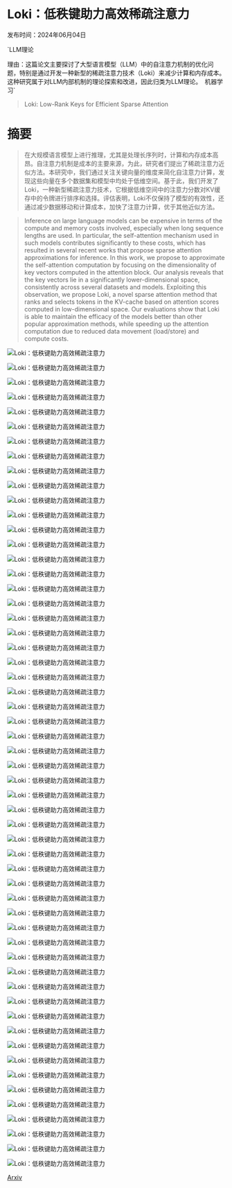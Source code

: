 # Loki：低秩键助力高效稀疏注意力

发布时间：2024年06月04日

`LLM理论

理由：这篇论文主要探讨了大型语言模型（LLM）中的自注意力机制的优化问题，特别是通过开发一种新型的稀疏注意力技术（Loki）来减少计算和内存成本。这种研究属于对LLM内部机制的理论探索和改进，因此归类为LLM理论。` `机器学习`

> Loki: Low-Rank Keys for Efficient Sparse Attention

# 摘要

> 在大规模语言模型上进行推理，尤其是处理长序列时，计算和内存成本高昂。自注意力机制是成本的主要来源，为此，研究者们提出了稀疏注意力近似方法。本研究中，我们通过关注关键向量的维度来简化自注意力计算，发现这些向量在多个数据集和模型中均处于低维空间。基于此，我们开发了Loki，一种新型稀疏注意力技术，它根据低维空间中的注意力分数对KV缓存中的令牌进行排序和选择。评估表明，Loki不仅保持了模型的有效性，还通过减少数据移动和计算成本，加快了注意力计算，优于其他近似方法。

> Inference on large language models can be expensive in terms of the compute and memory costs involved, especially when long sequence lengths are used. In particular, the self-attention mechanism used in such models contributes significantly to these costs, which has resulted in several recent works that propose sparse attention approximations for inference. In this work, we propose to approximate the self-attention computation by focusing on the dimensionality of key vectors computed in the attention block. Our analysis reveals that the key vectors lie in a significantly lower-dimensional space, consistently across several datasets and models. Exploiting this observation, we propose Loki, a novel sparse attention method that ranks and selects tokens in the KV-cache based on attention scores computed in low-dimensional space. Our evaluations show that Loki is able to maintain the efficacy of the models better than other popular approximation methods, while speeding up the attention computation due to reduced data movement (load/store) and compute costs.

![Loki：低秩键助力高效稀疏注意力](../../../paper_images/2406.02542/x1.png)

![Loki：低秩键助力高效稀疏注意力](../../../paper_images/2406.02542/x2.png)

![Loki：低秩键助力高效稀疏注意力](../../../paper_images/2406.02542/x3.png)

![Loki：低秩键助力高效稀疏注意力](../../../paper_images/2406.02542/x4.png)

![Loki：低秩键助力高效稀疏注意力](../../../paper_images/2406.02542/x5.png)

![Loki：低秩键助力高效稀疏注意力](../../../paper_images/2406.02542/x6.png)

![Loki：低秩键助力高效稀疏注意力](../../../paper_images/2406.02542/x7.png)

![Loki：低秩键助力高效稀疏注意力](../../../paper_images/2406.02542/x8.png)

![Loki：低秩键助力高效稀疏注意力](../../../paper_images/2406.02542/x9.png)

![Loki：低秩键助力高效稀疏注意力](../../../paper_images/2406.02542/x10.png)

![Loki：低秩键助力高效稀疏注意力](../../../paper_images/2406.02542/x11.png)

![Loki：低秩键助力高效稀疏注意力](../../../paper_images/2406.02542/x12.png)

![Loki：低秩键助力高效稀疏注意力](../../../paper_images/2406.02542/x13.png)

![Loki：低秩键助力高效稀疏注意力](../../../paper_images/2406.02542/x14.png)

![Loki：低秩键助力高效稀疏注意力](../../../paper_images/2406.02542/x15.png)

![Loki：低秩键助力高效稀疏注意力](../../../paper_images/2406.02542/x16.png)

![Loki：低秩键助力高效稀疏注意力](../../../paper_images/2406.02542/x17.png)

![Loki：低秩键助力高效稀疏注意力](../../../paper_images/2406.02542/x18.png)

![Loki：低秩键助力高效稀疏注意力](../../../paper_images/2406.02542/x19.png)

![Loki：低秩键助力高效稀疏注意力](../../../paper_images/2406.02542/x20.png)

![Loki：低秩键助力高效稀疏注意力](../../../paper_images/2406.02542/x21.png)

![Loki：低秩键助力高效稀疏注意力](../../../paper_images/2406.02542/x22.png)

![Loki：低秩键助力高效稀疏注意力](../../../paper_images/2406.02542/x23.png)

![Loki：低秩键助力高效稀疏注意力](../../../paper_images/2406.02542/x24.png)

![Loki：低秩键助力高效稀疏注意力](../../../paper_images/2406.02542/x25.png)

![Loki：低秩键助力高效稀疏注意力](../../../paper_images/2406.02542/x26.png)

![Loki：低秩键助力高效稀疏注意力](../../../paper_images/2406.02542/x27.png)

![Loki：低秩键助力高效稀疏注意力](../../../paper_images/2406.02542/x28.png)

![Loki：低秩键助力高效稀疏注意力](../../../paper_images/2406.02542/x29.png)

![Loki：低秩键助力高效稀疏注意力](../../../paper_images/2406.02542/x30.png)

![Loki：低秩键助力高效稀疏注意力](../../../paper_images/2406.02542/x31.png)

![Loki：低秩键助力高效稀疏注意力](../../../paper_images/2406.02542/x32.png)

![Loki：低秩键助力高效稀疏注意力](../../../paper_images/2406.02542/x33.png)

![Loki：低秩键助力高效稀疏注意力](../../../paper_images/2406.02542/x34.png)

![Loki：低秩键助力高效稀疏注意力](../../../paper_images/2406.02542/x35.png)

![Loki：低秩键助力高效稀疏注意力](../../../paper_images/2406.02542/x36.png)

![Loki：低秩键助力高效稀疏注意力](../../../paper_images/2406.02542/x37.png)

![Loki：低秩键助力高效稀疏注意力](../../../paper_images/2406.02542/x38.png)

![Loki：低秩键助力高效稀疏注意力](../../../paper_images/2406.02542/x39.png)

![Loki：低秩键助力高效稀疏注意力](../../../paper_images/2406.02542/x40.png)

![Loki：低秩键助力高效稀疏注意力](../../../paper_images/2406.02542/x41.png)

![Loki：低秩键助力高效稀疏注意力](../../../paper_images/2406.02542/x42.png)

![Loki：低秩键助力高效稀疏注意力](../../../paper_images/2406.02542/x43.png)

![Loki：低秩键助力高效稀疏注意力](../../../paper_images/2406.02542/x44.png)

![Loki：低秩键助力高效稀疏注意力](../../../paper_images/2406.02542/x45.png)

![Loki：低秩键助力高效稀疏注意力](../../../paper_images/2406.02542/x46.png)

![Loki：低秩键助力高效稀疏注意力](../../../paper_images/2406.02542/x47.png)

![Loki：低秩键助力高效稀疏注意力](../../../paper_images/2406.02542/x48.png)

![Loki：低秩键助力高效稀疏注意力](../../../paper_images/2406.02542/x49.png)

![Loki：低秩键助力高效稀疏注意力](../../../paper_images/2406.02542/x50.png)

![Loki：低秩键助力高效稀疏注意力](../../../paper_images/2406.02542/x51.png)

![Loki：低秩键助力高效稀疏注意力](../../../paper_images/2406.02542/x52.png)

![Loki：低秩键助力高效稀疏注意力](../../../paper_images/2406.02542/x53.png)

![Loki：低秩键助力高效稀疏注意力](../../../paper_images/2406.02542/x54.png)

![Loki：低秩键助力高效稀疏注意力](../../../paper_images/2406.02542/x55.png)

![Loki：低秩键助力高效稀疏注意力](../../../paper_images/2406.02542/x56.png)

[Arxiv](https://arxiv.org/abs/2406.02542)